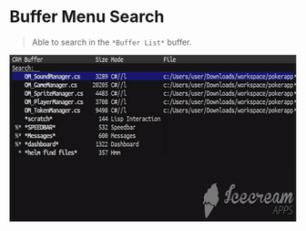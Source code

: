 # Buffer Menu Search
> Able to search in the `*Buffer List*` buffer.

<p align="center">
  <img src="./bms-search.gif" width="600" height="292"/>
</p>
